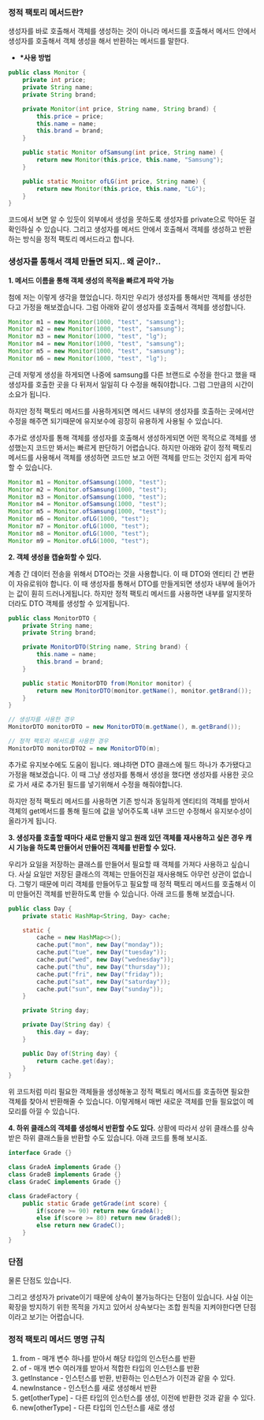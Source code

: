 ### 정적 팩토리 메서드란?

생성자를 바로 호출해서 객체를 생성하는 것이 아니라 메서드를 호출해서 메서드 안에서 생성자를 호출해서 객체 생성을 해서 반환하는 메서드를 말한다.

- **\*사용 방법**

```java
public class Monitor {
    private int price;
    private String name;
    private String brand;

    private Monitor(int price, String name, String brand) {
        this.price = price;
        this.name = name;
        this.brand = brand;
    }

    public static Monitor ofSamsung(int price, String name) {
        return new Monitor(this.price, this.name, "Samsung");
    }

    public static Monitor ofLG(int price, String name) {
        return new Monitor(this.price, this.name, "LG");
    }
}
```

코드에서 보면 알 수 있듯이 외부에서 생성을 못하도록 생성자를 private으로 막아둔 걸 확인하실 수 있습니다. 그리고 생성자를 메서드 안에서 호출해서 객체를 생성하고 반환하는 방식을 정적 팩토리 메서드라고 합니다.

### 생성자를 통해서 객체 만들면 되지.. 왜 굳이?..

**1. 메서드 이름을 통해 객체 생성의 목적을 빠르게 파악 가능**

첨에 저는 이렇게 생각을 했었습니다. 하지만 우리가 생성자를 통해서만 객체를 생성한다고 가정을 해보겠습니다. 그럼 아래와 같이 생성자를 호출해서 객체를 생성합니다.

```java
Monitor m1 = new Monitor(1000, "test", "samsung");
Monitor m2 = new Monitor(1000, "test", "samsung");
Monitor m3 = new Monitor(1000, "test", "lg");
Monitor m4 = new Monitor(1000, "test", "samsung");
Monitor m5 = new Monitor(1000, "test", "samsung");
Monitor m6 = new Monitor(1000, "test", "lg");
```

근데 저렇게 생성을 하게되면 나중에 samsung를 다른 브랜드로 수정을 한다고 했을 때 생성자를 호출한 곳을 다 뒤져서 일일히 다 수정을 해줘야합니다. 그럼 그만큼의 시간이 소요가 됩니다.

하지만 정적 팩토리 메서드를 사용하게되면 메서드 내부의 생성자를 호출하는 곳에서만 수정을 해주면 되기때문에 유지보수에 굉장히 유용하게 사용될 수 있습니다.

추가로 생성자를 통해 객체를 생성자를 호출해서 생성하게되면 어떤 목적으로 객체를 생성했는지 코드만 봐서는 빠르게 판단하기 어렵습니다. 하지만 아래와 같이 정적 팩토리 메서드를 사용해서 객체를 생성하면 코드만 보고 어떤 객체를 만드는 것인지 쉽게 파악할 수 있습니다.

```java
Monitor m1 = Monitor.ofSamsung(1000, "test");
Monitor m2 = Monitor.ofSamsung(1000, "test");
Monitor m3 = Monitor.ofSamsung(1000, "test");
Monitor m4 = Monitor.ofSamsung(1000, "test");
Monitor m5 = Monitor.ofSamsung(1000, "test");
Monitor m6 = Monitor.ofLG(1000, "test");
Monitor m7 = Monitor.ofLG(1000, "test");
Monitor m8 = Monitor.ofLG(1000, "test");
Monitor m9 = Monitor.ofLG(1000, "test");
```

**2. 객체 생성을 캡슐화할 수 있다.**

계층 간 데이터 전송을 위해서 DTO라는 것을 사용합니다. 이 때 DTO와 엔티티 간 변환이 자유로워야 합니다. 이 때 생성자를 통해서 DTO를 만들게되면 생성자 내부에 들어가는 값이 훤히 드러나게됩니다. 하지만 정적 팩토리 메서드를 사용하면 내부를 알지못하더라도 DTO 객체를 생성할 수 있게됩니다.

```java
public class MonitorDTO {
    private String name;
    private String brand;

    private MonitorDTO(String name, String brand) {
        this.name = name;
        this.brand = brand;
    }

    public static MonitorDTO from(Monitor monitor) {
        return new MonitorDTO(monitor.getName(), monitor.getBrand());
    }
}

```

```java
// 생성자를 사용한 경우
MonitorDTO monitorDTO = new MonitorDTO(m.getName(), m.getBrand());

// 정적 팩토리 메서드를 사용한 경우
MonitorDTO monitorDTO2 = new MonitorDTO(m);
```

추가로 유지보수에도 도움이 됩니다. 왜냐하면 DTO 클래스에 필드 하나가 추가됐다고 가정을 해보겠습니다. 이 때 그냥 생성자를 통해서 생성을 했다면 생성자를 사용한 곳으로 가서 새로 추가된 필드를 넣기위해서 수정을 해줘야합니다.

하지만 정적 팩토리 메서드를 사용하면 기존 방식과 동일하게 엔티티의 객체를 받아서 객체의 get메서드를 통해 필드에 값을 넣어주도록 내부 코드만 수정해서 유지보수성이 올라가게 됩니다.

**3. 생성자를 호출할 때마다 새로 만들지 않고 원래 있던 객체를 재사용하고 싶은 경우 캐시 기능을 하도록 만들어서 만들어진 객체를 반환할 수 있다.**

우리가 요일을 저장하는 클래스를 만들어서 필요할 때 객체를 가져다 사용하고 싶습니다. 사실 요일만 저장된 클래스의 객체는 만들어진걸 재사용해도 아무런 상관이 없습니다. 그렇기 때문에 미리 객체를 만들어두고 필요할 때 정적 팩토리 메서드를 호출해서 이미 만들어진 객체를 반환하도록 만들 수 있습니다. 아래 코드를 통해 보겠습니다.

```java
public class Day {
    private static HashMap<String, Day> cache;

    static {
        cache = new HashMap<>();
        cache.put("mon", new Day("monday"));
        cache.put("tue", new Day("tuesday"));
        cache.put("wed", new Day("wednesday"));
        cache.put("thu", new Day("thursday"));
        cache.put("fri", new Day("friday"));
        cache.put("sat", new Day("saturday"));
        cache.put("sun", new Day("sunday"));
    }

    private String day;

    private Day(String day) {
        this.day = day;
    }

    public Day of(String day) {
        return cache.get(day);
    }
}
```

위 코드처럼 미리 필요한 객체들을 생성해놓고 정적 팩토리 메서드를 호출하면 필요한 객체를 찾아서 반환해줄 수 있습니다. 이렇게해서 매번 새로운 객체를 만들 필요없이 메모리를 아낄 수 있습니다.

**4. 하위 클래스의 객체를 생성해서 반환할 수도 있다.**
상황에 따라서 상위 클래스를 상속받은 하위 클래스들을 반환할 수도 있습니다. 아래 코드를 통해 보시죠.

```java
interface Grade {}

class GradeA implements Grade {}
class GradeB implements Grade {}
class GradeC implements Grade {}

class GradeFactory {
    public static Grade getGrade(int score) {
        if(score >= 90) return new GradeA();
        else if(score >= 80) return new GradeB();
        else return new GradeC();
    }
}
```

### 단점

물론 단점도 있습니다.

그리고 생성자가 private이기 때문에 상속이 불가능하다는 단점이 있습니다. 사실 이는 확장을 방지하기 위한 목적을 가지고 있어서 상속보다는 조합 원칙을 지켜야한다면 단점이라고 보기는 어렵습니다.

### 정적 팩토리 메서드 명명 규칙

1. from - 매개 변수 하나를 받아서 해당 타입의 인스턴스를 반환
2. of - 매개 변수 여러개를 받아서 적합한 타입의 인스턴스를 반환
3. getInstance - 인스턴스를 반환, 반환하는 인스턴스가 이전과 같을 수 있다.
4. newInstance - 인스턴스를 새로 생성해서 반환
5. get[otherType] - 다른 타입의 인스턴스를 생성, 이전에 반환한 것과 같을 수 있다.
6. new[otherType] - 다른 타입의 인스턴스를 새로 생성
